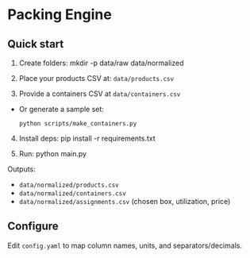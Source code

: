 # Packing Engine

## Quick start
1. Create folders:
mkdir -p data/raw data/normalized

2. Place your products CSV at:
`data/products.csv`

3. Provide a containers CSV at `data/containers.csv`
- Or generate a sample set:
  ```
  python scripts/make_containers.py
  ```
4. Install deps:
pip install -r requirements.txt

5. Run:
python main.py

Outputs:
- `data/normalized/products.csv`
- `data/normalized/containers.csv`
- `data/normalized/assignments.csv` (chosen box, utilization, price)

## Configure
Edit `config.yaml` to map column names, units, and separators/decimals.
